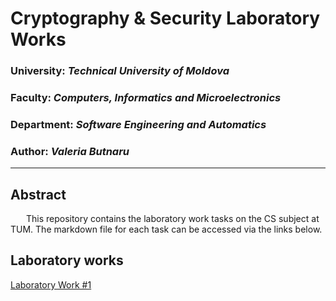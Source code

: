 # Cryptography & Security Laboratory Works

### University: _Technical University of Moldova_

### Faculty: _Computers, Informatics and Microelectronics_

### Department: _Software Engineering and Automatics_

### Author: _Valeria Butnaru_

---

## Abstract

&ensp;&ensp;&ensp; This repository contains the laboratory work tasks on the CS subject at TUM. The markdown file for each task can be accessed via the links below.

## Laboratory works

[Laboratory Work #1](https://github.com/butnaruv/CS_Labs/tree/main/src/com/company/lab1_cs_report.md)

